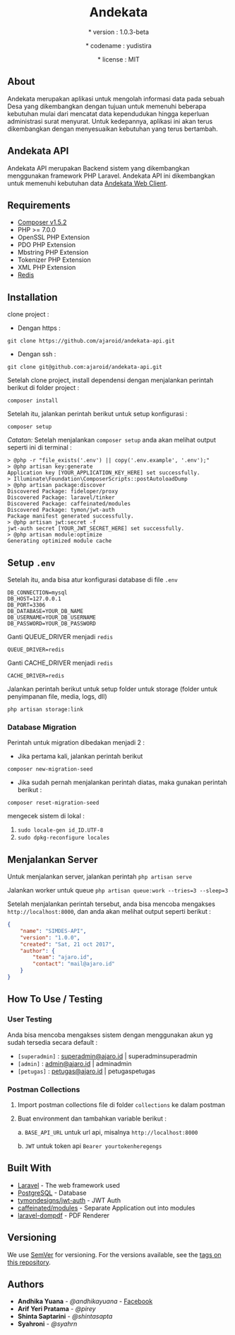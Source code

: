 
<h1 align="center">Andekata</h1>
<p align="center">* version : 1.0.3-beta</p>
<p align="center">* codename : yudistira</p>
<p align="center">* license : MIT</p>

## About

Andekata merupakan aplikasi untuk mengolah informasi data pada sebuah Desa yang dikembangkan dengan tujuan untuk memenuhi beberapa kebutuhan mulai dari mencatat data kependudukan hingga keperluan administrasi surat menyurat. Untuk kedepannya, aplikasi ini akan terus dikembangkan dengan menyesuaikan kebutuhan yang terus bertambah.

## Andekata API 

Andekata API merupakan Backend sistem yang dikembangkan menggunakan framework PHP Laravel. Andekata API ini dikembangkan untuk memenuhi kebutuhan data [Andekata Web Client](https://github.com/ajaroid/andekata-client).

## Requirements

* [Composer v1.5.2](https://getcomposer.org/)
* PHP >= 7.0.0
* OpenSSL PHP Extension
* PDO PHP Extension
* Mbstring PHP Extension
* Tokenizer PHP Extension
* XML PHP Extension
* [Redis](https://redis.io/)

## Installation

clone project :

* Dengan https :

```
git clone https://github.com/ajaroid/andekata-api.git
```

* Dengan ssh :

```
git clone git@github.com:ajaroid/andekata-api.git
```

Setelah clone project, install dependensi dengan menjalankan perintah berikut di folder project :

```
composer install
```

Setelah itu, jalankan perintah berikut untuk setup konfigurasi :
```
composer setup
```

_Catatan:_ Setelah menjalankan `composer setup` anda akan melihat output seperti ini di terminal :
```
> @php -r "file_exists('.env') || copy('.env.example', '.env');"
> @php artisan key:generate
Application key [YOUR_APPLICATION_KEY_HERE] set successfully.
> Illuminate\Foundation\ComposerScripts::postAutoloadDump
> @php artisan package:discover
Discovered Package: fideloper/proxy
Discovered Package: laravel/tinker
Discovered Package: caffeinated/modules
Discovered Package: tymon/jwt-auth
Package manifest generated successfully.
> @php artisan jwt:secret -f
jwt-auth secret [YOUR_JWT_SECRET_HERE] set successfully.
> @php artisan module:optimize
Generating optimized module cache
```

## Setup `.env`

Setelah itu, anda bisa atur konfigurasi database di file `.env`
```
DB_CONNECTION=mysql
DB_HOST=127.0.0.1
DB_PORT=3306
DB_DATABASE=YOUR_DB_NAME
DB_USERNAME=YOUR_DB_USERNAME
DB_PASSWORD=YOUR_DB_PASSWORD
```

Ganti QUEUE_DRIVER menjadi `redis`
```
QUEUE_DRIVER=redis
```

Ganti CACHE_DRIVER menjadi `redis`
```
CACHE_DRIVER=redis
```

Jalankan perintah berikut untuk setup folder untuk storage (folder untuk penyimpanan file, media, logs, dll)

```
php artisan storage:link
```

### Database Migration

Perintah untuk migration dibedakan menjadi 2 :

* Jika pertama kali, jalankan perintah berikut

```
composer new-migration-seed
```

* Jika sudah pernah menjalankan perintah diatas, maka gunakan perintah berikut :

```
composer reset-migration-seed
```

mengecek sistem di lokal :
  1. `sudo locale-gen id_ID.UTF-8`
  2. `sudo dpkg-reconfigure locales`


## Menjalankan Server

Untuk menjalankan server, jalankan perintah `php artisan serve`

Jalankan worker untuk queue `php artisan queue:work --tries=3 --sleep=3 `

Setelah menjalankan perintah tersebut, anda bisa mencoba mengakses `http://localhost:8000`, dan anda akan melihat output seperti berikut :
```json
{
    "name": "SIMDES-API",
    "version": "1.0.0",
    "created": "Sat, 21 oct 2017",
    "author": {
        "team": "ajaro.id",
        "contact": "mail@ajaro.id"
    }
}
```

## How To Use / Testing

### User Testing
Anda bisa mencoba mengakses sistem dengan menggunakan akun yg sudah tersedia secara default :

- `[superadmin]` : superadmin@ajaro.id | superadminsuperadmin
- `[admin]` : admin@ajaro.id | adminadmin
- `[petugas]` : petugas@ajaro.id | petugaspetugas

### Postman Collections

 1. Import postman collections file di folder `collections` ke dalam postman
 2. Buat environment dan tambahkan variable berikut :

    a. `BASE_API_URL` untuk url api, misalnya `http://localhost:8000`

    b. `JWT` untuk token api `Bearer yourtokenheregengs`

## Built With

* [Laravel](https://laravel.com/) - The web framework used
* [PostgreSQL](https://www.postgresql.org/) - Database
* [tymondesigns/jwt-auth](https://github.com/tymondesigns/jwt-auth) - JWT Auth
* [caffeinated/modules](https://github.com/caffeinated/modules) - Separate Application out into modules
* [laravel-dompdf](https://github.com/barryvdh/laravel-dompdf) - PDF Renderer

## Versioning

We use [SemVer](http://semver.org/) for versioning. For the versions available, see the [tags on this repository](https://gitlab.com/ajaro-id/simdes/simdes-api/tags).

## Authors

* **Andhika Yuana** - *@andhikayuana* - [Facebook](https://www.facebook.com/yuana.andhika)
* **Arif Yeri Pratama** - *@pirey*
* **Shinta Saptarini** - *@shintasapta*
* **Syahroni** - *@syahrn*

